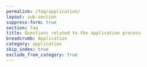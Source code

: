 ```yaml
---
permalink: /faq/application/
layout: sub-section
suppress-form: true
section: faq
title: Questions related to the application process
breadcrumb: Application
category: application
skip_index: true
exclude_from_category: true
---
```

